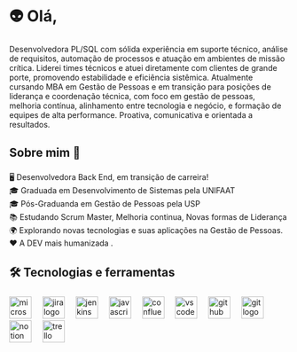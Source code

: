<h1 align="left">👽 Olá,</h1>

###

<p align="left">Desenvolvedora PL/SQL com sólida experiência em suporte técnico, análise de requisitos, automação de processos e atuação em ambientes de missão crítica. Liderei times técnicos e atuei diretamente com clientes de grande porte, promovendo estabilidade e eficiência sistêmica. Atualmente cursando MBA em Gestão de Pessoas e em transição para posições de liderança e coordenação técnica, com foco em gestão de pessoas, melhoria contínua, alinhamento entre tecnologia e negócio, e formação de equipes de alta performance. Proativa, comunicativa e orientada a resultados.</p>

###

<h2 align="left">Sobre mim 🌻</h2>

###

<p align="left">🖥️ Desenvolvedora Back End, em transição de carreira!<br>🎓 Graduada em Desenvolvimento de Sistemas pela UNIFAAT<br>🎓 Pós-Graduanda em Gestão de Pessoas pela USP<br>📚 Estudando Scrum Master, Melhoria continua, Novas formas de Liderança<br>🌍 Explorando novas tecnologias e suas aplicações na Gestão de Pessoas.<br>❤️ A DEV mais humanizada .</p>

###

<h2 align="left">🛠️ Tecnologias e ferramentas</h2>

###

<div align="left">
  <img src="https://cdn.jsdelivr.net/gh/devicons/devicon/icons/microsoftsqlserver/microsoftsqlserver-plain.svg" height="40" alt="microsoftsqlserver logo"  />
  <img width="12" />
  <img src="https://cdn.simpleicons.org/jira/0052CC" height="40" alt="jira logo"  />
  <img width="12" />
  <img src="https://skillicons.dev/icons?i=jenkins" height="40" alt="jenkins logo"  />
  <img width="12" />
  <img src="https://cdn.simpleicons.org/javascript/F7DF1E" height="40" alt="javascript logo"  />
  <img width="12" />
  <img src="https://cdn.simpleicons.org/confluence/172B4D" height="40" alt="confluence logo"  />
  <img width="12" />
  <img src="https://skillicons.dev/icons?i=vscode" height="40" alt="vscode logo"  />
  <img width="12" />
  <img src="https://cdn.simpleicons.org/github/181717" height="40" alt="github logo"  />
  <img width="12" />
  <img src="https://cdn.simpleicons.org/git/F05032" height="40" alt="git logo"  />
  <img width="12" />
  <img src="https://cdn.simpleicons.org/notion/000000" height="40" alt="notion logo"  />
  <img width="12" />
  <img src="https://cdn.simpleicons.org/trello/0052CC" height="40" alt="trello logo"  />
</div>

###

